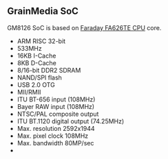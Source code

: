 GrainMedia SoC
--------------

GM8126 SoC is based on [Faraday FA626TE CPU](hardware-cpu-faraday.md) core.

- ARM RISC 32-bit
- 533MHz
- 16KB I-Cache
- 8KB D-Cache
- 8/16-bit DDR2 SDRAM
- NAND/SPI flash
- USB 2.0 OTG 
- MII/RMII
- ITU BT-656 input (108MHz)
- Bayer RAW input (108MHz)
- NTSC/PAL composite output
- ITU BT.1120 digital output (74.25MHz)
- Max. resolution 2592x1944
- Max. pixel clock 108MHz
- Max. bandwidth 80MP/sec
- 
